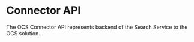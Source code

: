 # Connector API

The OCS Connector API represents backend of the Search Service to the OCS solution.
